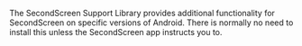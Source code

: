 The SecondScreen Support Library provides additional functionality for SecondScreen on specific versions of Android.  There is normally no need to install this unless the SecondScreen app instructs you to.
